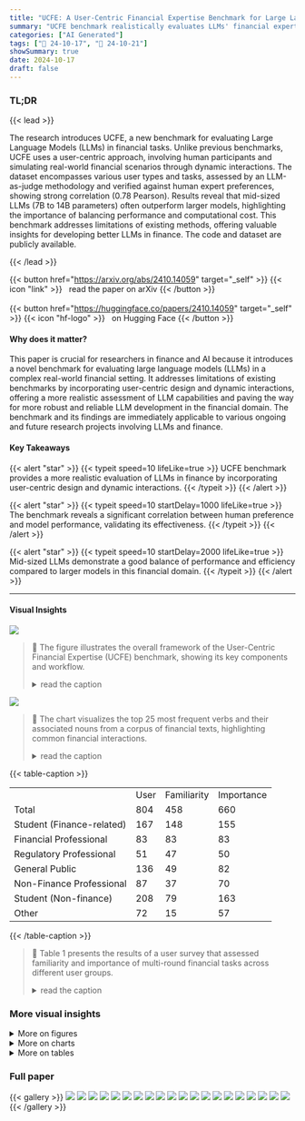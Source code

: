 ```yaml
---
title: "UCFE: A User-Centric Financial Expertise Benchmark for Large Language Models"
summary: "UCFE benchmark realistically evaluates LLMs' financial expertise via user-centric design and dynamic interactions, revealing performance gaps and highlighting human-preference alignment."
categories: ["AI Generated"]
tags: ["🔖 24-10-17", "🤗 24-10-21"]
showSummary: true
date: 2024-10-17
draft: false
---
```


### TL;DR


{{< lead >}}

The research introduces UCFE, a new benchmark for evaluating Large Language Models (LLMs) in financial tasks. Unlike previous benchmarks, UCFE uses a user-centric approach, involving human participants and simulating real-world financial scenarios through dynamic interactions.  The dataset encompasses various user types and tasks, assessed by an LLM-as-judge methodology and verified against human expert preferences, showing strong correlation (0.78 Pearson).  Results reveal that mid-sized LLMs (7B to 14B parameters) often outperform larger models, highlighting the importance of balancing performance and computational cost.  This benchmark addresses limitations of existing methods, offering valuable insights for developing better LLMs in finance.  The code and dataset are publicly available.

{{< /lead >}}


{{< button href="https://arxiv.org/abs/2410.14059" target="_self" >}}
{{< icon "link" >}} &nbsp; read the paper on arXiv
{{< /button >}}
<br><br>
{{< button href="https://huggingface.co/papers/2410.14059" target="_self" >}}
{{< icon "hf-logo" >}} &nbsp; on Hugging Face
{{< /button >}}

#### Why does it matter?
This paper is crucial for researchers in finance and AI because it introduces a novel benchmark for evaluating large language models (LLMs) in a complex real-world financial setting.  It addresses limitations of existing benchmarks by incorporating user-centric design and dynamic interactions, offering a more realistic assessment of LLM capabilities and paving the way for more robust and reliable LLM development in the financial domain.  The benchmark and its findings are immediately applicable to various ongoing and future research projects involving LLMs and finance.
#### Key Takeaways

{{< alert "star" >}}
{{< typeit speed=10 lifeLike=true >}} UCFE benchmark provides a more realistic evaluation of LLMs in finance by incorporating user-centric design and dynamic interactions. {{< /typeit >}}
{{< /alert >}}

{{< alert "star" >}}
{{< typeit speed=10 startDelay=1000 lifeLike=true >}} The benchmark reveals a significant correlation between human preference and model performance, validating its effectiveness. {{< /typeit >}}
{{< /alert >}}

{{< alert "star" >}}
{{< typeit speed=10 startDelay=2000 lifeLike=true >}} Mid-sized LLMs demonstrate a good balance of performance and efficiency compared to larger models in this financial domain. {{< /typeit >}}
{{< /alert >}}

------
#### Visual Insights



![](figures/figures_2_0.png)

> 🔼 The figure illustrates the overall framework of the User-Centric Financial Expertise (UCFE) benchmark, showing its key components and workflow.
> <details>
> <summary>read the caption</summary>
> Figure 1: Overview framework of the UCFE Benchmark.
> </details>





![](charts/charts_4_0.png)

> 🔼 The chart visualizes the top 25 most frequent verbs and their associated nouns from a corpus of financial texts, highlighting common financial interactions.
> <details>
> <summary>read the caption</summary>
> Figure 2: The visualization displays the top 25 most common root verbs (inner circle) and their top 4 associated direct noun objects (outer circle) extracted from the provided texts.
> </details>





{{< table-caption >}}
<table id='0' style='font-size:16px'><tr><td></td><td>User</td><td>Familiarity</td><td>Importance</td></tr><tr><td>Total</td><td>804</td><td>458</td><td>660</td></tr><tr><td>Student (Finance-related)</td><td>167</td><td>148</td><td>155</td></tr><tr><td>Financial Professional</td><td>83</td><td>83</td><td>83</td></tr><tr><td>Regulatory Professional</td><td>51</td><td>47</td><td>50</td></tr><tr><td>General Public</td><td>136</td><td>49</td><td>82</td></tr><tr><td>Non-Finance Professional</td><td>87</td><td>37</td><td>70</td></tr><tr><td>Student (Non-finance)</td><td>208</td><td>79</td><td>163</td></tr><tr><td>Other</td><td>72</td><td>15</td><td>57</td></tr></table>{{< /table-caption >}}

> 🔼 Table 1 presents the results of a user survey that assessed familiarity and importance of multi-round financial tasks across different user groups.
> <details>
> <summary>read the caption</summary>
> Table 1: The user survey outcomes. Familiarity indicates the results of Question 5, where people choose 'they have encountered multi-round financial tasks'. Importance indicates the results of Question 6 where people choose 'they think multi-round financial tasks are important'.
> </details>



### More visual insights

<details>
<summary>More on figures
</summary>


![](figures/figures_7_0.png)

> 🔼 The figure illustrates the evaluation pipeline of the UCFE benchmark, showing the steps involved in evaluating large language models' performance on financial tasks using a user simulator, human evaluators, and Elo rating system.
> <details>
> <summary>read the caption</summary>
> Figure 4: The evaluation pipeline of the UCFE Benchmark involves the following steps: ① selecting the model and task, ② generating dialogues between the user and AI assistant via a user simulator, ③ creating evaluation prompts based on source information to assess model performance, ④ pairwise comparison of dialogue outputs by evaluators, aligned with human expert judgments, and ⑤ computing Elo scores based on win-loss outcomes.
> </details>



![](figures/figures_8_0.png)

> 🔼 The figure illustrates the five-stage evaluation pipeline of the UCFE benchmark, showing the process from selecting models and tasks to computing Elo scores based on human evaluation.
> <details>
> <summary>read the caption</summary>
> Figure 4: The evaluation pipeline of the UCFE Benchmark involves the following steps: ① selecting the model and task, ② generating dialogues between the user and AI assistant via a user simulator, ③ creating evaluation prompts based on source information to assess model performance, ④ pairwise comparison of dialogue outputs by evaluators, aligned with human expert judgments, and ⑤ computing Elo scores based on win-loss outcomes.
> </details>



![](figures/figures_15_0.png)

> 🔼 The figure illustrates the five-step evaluation pipeline of the UCFE benchmark, showing the process from model and task selection to final Elo score computation based on human expert judgments.
> <details>
> <summary>read the caption</summary>
> Figure 4: The evaluation pipeline of the UCFE Benchmark involves the following steps: ① selecting the model and task, ② generating dialogues between the user and AI assistant via a user simulator, ③ creating evaluation prompts based on source information to assess model performance, ④ pairwise comparison of dialogue outputs by evaluators, aligned with human expert judgments, and ⑤ computing Elo scores based on win-loss outcomes.
> </details>



</details>



<details>
<summary>More on charts
</summary>


![](charts/charts_4_1.png "🔼 Figure 6: Comparison of average dialogue rounds and total tokens across different models in few shot tasks.")

> 🔼 The chart displays the distribution of average dialogue rounds and total tokens across different models in few-shot tasks, highlighting variations in model response length and interaction complexity.
> <details>
> <summary>read the caption</summary>
> Figure 6: Comparison of average dialogue rounds and total tokens across different models in few shot tasks.
> </details>


![](charts/charts_7_0.png "🔼 Figure 5: Comparison of model performance on UCFE benchmark across three evaluators.")

> 🔼 The radar chart visualizes the performance of different LLMs across various financial tasks, comparing results from three different evaluation methods.
> <details>
> <summary>read the caption</summary>
> Figure 5: Comparison of model performance on UCFE benchmark across three evaluators.
> </details>


![](charts/charts_8_0.png "🔼 Figure 6: Comparison of average dialogue rounds and total tokens across different models in few shot tasks.")

> 🔼 The chart displays the average number of dialogue rounds and total tokens used across different large language models in few-shot tasks of the UCFE benchmark.
> <details>
> <summary>read the caption</summary>
> Figure 6: Comparison of average dialogue rounds and total tokens across different models in few shot tasks.
> </details>


![](charts/charts_8_1.png "🔼 Figure 7: Correlation between human Elo scores and Claude-3.5-Sonnet Elo scores.")

> 🔼 The chart displays a positive correlation between human expert judgments and model evaluations, indicating alignment between human preferences and model performance.
> <details>
> <summary>read the caption</summary>
> Figure 7: Correlation between human Elo scores and Claude-3.5-Sonnet Elo scores.
> </details>


![](charts/charts_8_2.png "🔼 Figure 5: Comparison of model performance on UCFE benchmark across three evaluators.")

> 🔼 The chart compares the overall Elo scores of various models plotted against model parameters (in billions), showing that mid-sized models perform particularly well.
> <details>
> <summary>read the caption</summary>
> Figure 5: Comparison of model performance on UCFE benchmark across three evaluators.
> </details>


![](charts/charts_14_0.png "🔼 Figure 11: Geographical Distribution of Survey Respondents")

> 🔼 The chart shows the geographical distribution of survey respondents, with the majority from China, followed by the USA, and a small percentage from other regions.
> <details>
> <summary>read the caption</summary>
> Figure 11: Geographical Distribution of Survey Respondents
> </details>


![](charts/charts_14_1.png "🔼 Figure 13: Results of whether preferring generation answers or predefined options from using EastMoney.")

> 🔼 The chart displays the number of survey respondents who prefer generation answers, predefined options, or a mixture of both for financial tasks.
> <details>
> <summary>read the caption</summary>
> Figure 13: Results of whether preferring generation answers or predefined options from using EastMoney.
> </details>


![](charts/charts_14_2.png "🔼 Figure 12: Primary Source of Financial Information extracted from the survey")

> 🔼 The bar chart displays the frequency of responses from survey participants regarding their primary source of financial information.
> <details>
> <summary>read the caption</summary>
> Figure 12: Primary Source of Financial Information extracted from the survey
> </details>


![](charts/charts_15_0.png "🔼 Figure 14: Win counts heatmap for all tasks. The heatmap illustrates the total number of wins where the target model outperforms the base model across all head-to-head comparisons.")

> 🔼 The heatmap in Figure 14 shows the number of times each target model outperformed its base model across all tasks in the UCFE benchmark.
> <details>
> <summary>read the caption</summary>
> Figure 14: Win counts heatmap for all tasks. The heatmap illustrates the total number of wins where the target model outperforms the base model across all head-to-head comparisons.
> </details>


</details>



<details>
<summary>More on tables
</summary>


{{< table-caption >}}
<table id='0' style='font-size:16px'><tr><td>Category</td><td>Task</td><td>Source</td><td>Target User Group</td></tr><tr><td>Few-shot</td><td>Analyst Simulation Asset Valuation Reporting Company Evaluation Reporting Corporate Operation Analysis Credit Risk Evaluation Financial Knowledge Consulting Financial Regulation Consulting Industry Report Summarization Insider Trading Detection Investment Strategy Evaluation Investment Strategy Optimization Newshare Evaluation Reporting Prospectus Risk Summarization</td><td>TCL Annual Report & Analyst Report EastMoney Analyst Report Analyst Report GPT-4 Generated Investopedial Securities Law2 EastMoney Securities Regulatory Commission3 Seeking Alpha4 Financestrategists5 Stock.us6 Prospectus & Inquiry Letter7</td><td>Senior Analyst Analyst Analyst Analyst Analyst General Public & Financial Professional General Public & Financial Professional & Regulatory Professional General Public & Financial Professional Regulatory Professional Analyst Analyst Analyst General Public & Financial Professional</td></tr><tr><td>Zero-shot</td><td>Stock Price Prediction Negative Information Detection Financial Indicator Calculation Financial Text Summarization</td><td>A-stock Statistics EastMoney CPA & CFA News Headlines</td><td>General Public & Financial Professional General Public & Financial Professional General Public & Financial Professional General Public & Financial Professional</td></tr></table>{{< /table-caption >}}
> 🔼 {{ table.description }}
> <details>
> <summary>read the caption</summary>
> {{ table.caption }}
> </details>


> Table 2 provides a statistical breakdown of the UCFE benchmark tasks, categorized by task type, source of data, and target user groups.


{{< table-caption >}}
<table id='3' style='font-size:16px'><tr><td>Task Type</td><td>Number of Tasks</td><td>Number of Questions</td></tr><tr><td>Zero-shot Tasks</td><td>4</td><td>80</td></tr><tr><td>Few-shot Tasks</td><td>13</td><td>250</td></tr><tr><td>Total</td><td>17</td><td>330</td></tr></table>{{< /table-caption >}}
> 🔼 {{ table.description }}
> <details>
> <summary>read the caption</summary>
> {{ table.caption }}
> </details>


> Table 3 shows the number of tasks and questions for zero-shot and few-shot tasks in the UCFE benchmark.


{{< table-caption >}}
<br><table id='10' style='font-size:16px'><tr><td>Model</td><td>Type</td></tr><tr><td>CFGPT2-7B 1(Li et al., 2023a)</td><td>Financial</td></tr><tr><td>GPT-4o</td><td>General</td></tr><tr><td>GPT-4o-mini</td><td>General</td></tr><tr><td>InternLM2.5-7B-Chat (Cai et al., 2024)</td><td>General</td></tr><tr><td>Llama-3.1-70B-Instruct (AI@Meta, 2024)</td><td>General</td></tr><tr><td>Llama-3.1-8B-Instruct</td><td>General</td></tr><tr><td>Llama3-XuanYuan3-70B-Chat (Zhang et al., 2023b)</td><td>Financial</td></tr><tr><td>Palmyra-Fin-70B-32k (team, 2024)</td><td>Financial</td></tr><tr><td>Qwen2.5-14B-Instruct (Team, 2024)</td><td>General</td></tr><tr><td>Tongyi-Finance-14B-Chat2</td><td>Financial</td></tr></table>{{< /table-caption >}}
> 🔼 {{ table.description }}
> <details>
> <summary>read the caption</summary>
> {{ table.caption }}
> </details>


> Table 4 lists all 11 large language models used in the UCFE benchmark experiments, specifying their type as either general-purpose or financial.


{{< table-caption >}}
<table id='2' style='font-size:16px'><tr><td>Model</td><td>Overall</td><td>Zero Shot</td><td>Few Shot</td><td>Win Counts</td></tr><tr><td>Tongyi-Finance-14B-Chat</td><td>1156.99</td><td>1007.52</td><td>1171.27</td><td>3614</td></tr><tr><td>CFGPT2-7B</td><td>1155.75</td><td>1125.33</td><td>1157.93</td><td>3972</td></tr><tr><td>Palmyra-Fin-70B-32k</td><td>1128.25</td><td>1028.18</td><td>1143.66</td><td>3634</td></tr><tr><td>GPT-4o</td><td>1117.68</td><td>979.85</td><td>1120.89</td><td>3040</td></tr><tr><td>Llama-3. 1-8B-Instruct</td><td>1046.87</td><td>1062.18</td><td>1051.32</td><td>3294</td></tr><tr><td>Internlm2.5-7b-chat</td><td>995.85</td><td>1009.78</td><td>1000.52</td><td>2964</td></tr><tr><td>Llama3-Xuan Yuan3-70B-Chat</td><td>913.48</td><td>934.51</td><td>911.59</td><td>2050</td></tr><tr><td>Llama-3. 1-70B-Instruct</td><td>912.26</td><td>986.77</td><td>906.80</td><td>2196</td></tr><tr><td>GPT-4o-mini</td><td>901.75</td><td>943.81</td><td>908.92</td><td>2326</td></tr><tr><td>Qwen2.5-14B-Instruct</td><td>855.82</td><td>974.27</td><td>840.05</td><td>1774</td></tr><tr><td>Qwen2.5-7B-Instruct</td><td>814.48</td><td>946.45</td><td>786.28</td><td>1312</td></tr></table>{{< /table-caption >}}
> 🔼 {{ table.description }}
> <details>
> <summary>read the caption</summary>
> {{ table.caption }}
> </details>


> Table 5 presents the overall, zero-shot, and few-shot performance results of various LLMs evaluated using the UCFE benchmark, highlighting the best-performing models in each category.


{{< table-caption >}}
<table id='9' style='font-size:14px'><tr><td>Test Prompt</td></tr><tr><td>Model Prompt:</td></tr><tr><td>You are providing a summary service for financial texts to help users extract key points from complex financial information.</td></tr><tr><td>The given financial text is: { information}</td></tr><tr><td>Your task is: {needs}.</td></tr></table>{{< /table-caption >}}
> 🔼 {{ table.description }}
> <details>
> <summary>read the caption</summary>
> {{ table.caption }}
> </details>


> Table 2 presents an overview of the UCFE benchmark's tasks, detailing their categories, data sources, and intended user groups.


</details>


### Full paper

{{< gallery >}}
<img src="paper_images/1.png" class="grid-w50 md:grid-w33 xl:grid-w25" />
<img src="paper_images/2.png" class="grid-w50 md:grid-w33 xl:grid-w25" />
<img src="paper_images/3.png" class="grid-w50 md:grid-w33 xl:grid-w25" />
<img src="paper_images/4.png" class="grid-w50 md:grid-w33 xl:grid-w25" />
<img src="paper_images/5.png" class="grid-w50 md:grid-w33 xl:grid-w25" />
<img src="paper_images/6.png" class="grid-w50 md:grid-w33 xl:grid-w25" />
<img src="paper_images/7.png" class="grid-w50 md:grid-w33 xl:grid-w25" />
<img src="paper_images/8.png" class="grid-w50 md:grid-w33 xl:grid-w25" />
<img src="paper_images/9.png" class="grid-w50 md:grid-w33 xl:grid-w25" />
<img src="paper_images/10.png" class="grid-w50 md:grid-w33 xl:grid-w25" />
<img src="paper_images/11.png" class="grid-w50 md:grid-w33 xl:grid-w25" />
<img src="paper_images/12.png" class="grid-w50 md:grid-w33 xl:grid-w25" />
<img src="paper_images/13.png" class="grid-w50 md:grid-w33 xl:grid-w25" />
<img src="paper_images/14.png" class="grid-w50 md:grid-w33 xl:grid-w25" />
<img src="paper_images/15.png" class="grid-w50 md:grid-w33 xl:grid-w25" />
<img src="paper_images/16.png" class="grid-w50 md:grid-w33 xl:grid-w25" />
<img src="paper_images/17.png" class="grid-w50 md:grid-w33 xl:grid-w25" />
<img src="paper_images/18.png" class="grid-w50 md:grid-w33 xl:grid-w25" />
<img src="paper_images/19.png" class="grid-w50 md:grid-w33 xl:grid-w25" />
<img src="paper_images/20.png" class="grid-w50 md:grid-w33 xl:grid-w25" />
{{< /gallery >}}